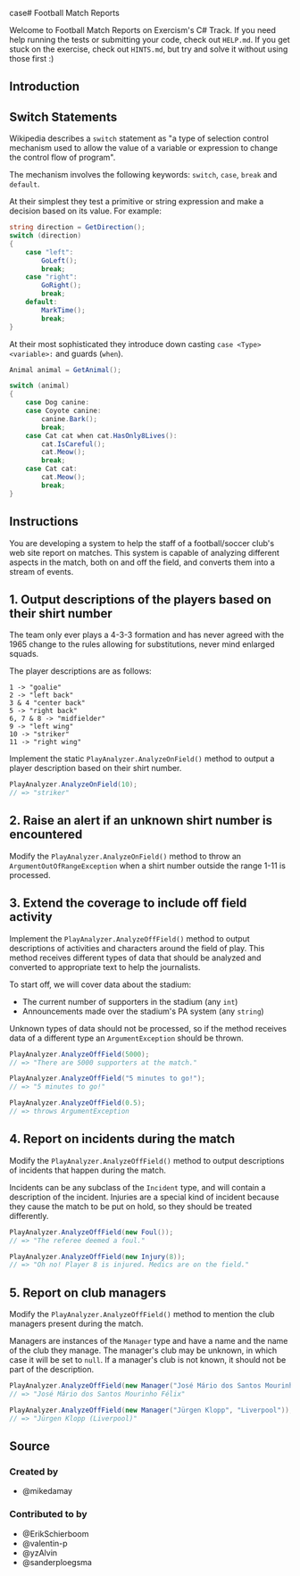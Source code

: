 case# Football Match Reports

Welcome to Football Match Reports on Exercism's C# Track.
If you need help running the tests or submitting your code, check out `HELP.md`.
If you get stuck on the exercise, check out `HINTS.md`, but try and solve it without using those first :)

## Introduction

## Switch Statements

Wikipedia describes a `switch` statement as "a type of selection control mechanism used to allow the value of a variable or expression to change the control flow of program".

The mechanism involves the following keywords: `switch`, `case`, `break` and `default`.

At their simplest they test a primitive or string expression and make a decision based on its value. For example:

```csharp
string direction = GetDirection();
switch (direction)
{
    case "left":
        GoLeft();
        break;
    case "right":
        GoRight();
        break;
    default:
        MarkTime();
        break;
}
```

At their most sophisticated they introduce down casting `case <Type> <variable>:` and guards (`when`).

```csharp
Animal animal = GetAnimal();

switch (animal)
{
    case Dog canine:
    case Coyote canine:
        canine.Bark();
        break;
    case Cat cat when cat.HasOnly8Lives():
        cat.IsCareful();
        cat.Meow();
        break;
    case Cat cat:
        cat.Meow();
        break;
}
```

## Instructions

You are developing a system to help the staff of a football/soccer club's web site report on matches. 
This system is capable of analyzing different aspects in the match, both on and off the field, and converts them into a stream of events.

## 1. Output descriptions of the players based on their shirt number

The team only ever plays a 4-3-3 formation and has never agreed with the 1965 change to the rules allowing for substitutions, never mind enlarged squads.

The player descriptions are as follows:

```
1 -> "goalie"
2 -> "left back"
3 & 4 "center back"
5 -> "right back"
6, 7 & 8 -> "midfielder"
9 -> "left wing"
10 -> "striker"
11 -> "right wing"
```

Implement the static `PlayAnalyzer.AnalyzeOnField()` method to output a player description based on their shirt number.

```csharp
PlayAnalyzer.AnalyzeOnField(10);
// => "striker"
```

## 2. Raise an alert if an unknown shirt number is encountered

Modify the `PlayAnalyzer.AnalyzeOnField()` method to throw an `ArgumentOutOfRangeException` when a shirt number outside the range 1-11 is processed.

## 3. Extend the coverage to include off field activity

Implement the `PlayAnalyzer.AnalyzeOffField()` method to output descriptions of activities and characters around the field of play.
This method receives different types of data that should be analyzed and converted to appropriate text to help the journalists.

To start off, we will cover data about the stadium:

- The current number of supporters in the stadium (any `int`)
- Announcements made over the stadium's PA system (any `string`)

Unknown types of data should not be processed, so if the method receives data of a different type an `ArgumentException` should be thrown.

```csharp
PlayAnalyzer.AnalyzeOffField(5000);
// => "There are 5000 supporters at the match."

PlayAnalyzer.AnalyzeOffField("5 minutes to go!");
// => "5 minutes to go!"

PlayAnalyzer.AnalyzeOffField(0.5);
// => throws ArgumentException
```

## 4. Report on incidents during the match

Modify the `PlayAnalyzer.AnalyzeOffField()` method to output descriptions of incidents that happen during the match. 

Incidents can be any subclass of the `Incident` type, and will contain a description of the incident. 
Injuries are a special kind of incident because they cause the match to be put on hold, so they should be treated differently. 

```csharp
PlayAnalyzer.AnalyzeOffField(new Foul());
// => "The referee deemed a foul."

PlayAnalyzer.AnalyzeOffField(new Injury(8));
// => "Oh no! Player 8 is injured. Medics are on the field."
```

## 5. Report on club managers

Modify the `PlayAnalyzer.AnalyzeOffField()` method to mention the club managers present during the match.

Managers are instances of the `Manager` type and have a name and the name of the club they manage. 
The manager's club may be unknown, in which case it will be set to `null`. 
If a manager's club is not known, it should not be part of the description.

```csharp
PlayAnalyzer.AnalyzeOffField(new Manager("José Mário dos Santos Mourinho Félix", null));
// => "José Mário dos Santos Mourinho Félix"

PlayAnalyzer.AnalyzeOffField(new Manager("Jürgen Klopp", "Liverpool"));
// => "Jürgen Klopp (Liverpool)"
```

## Source

### Created by

- @mikedamay

### Contributed to by

- @ErikSchierboom
- @valentin-p
- @yzAlvin
- @sanderploegsma